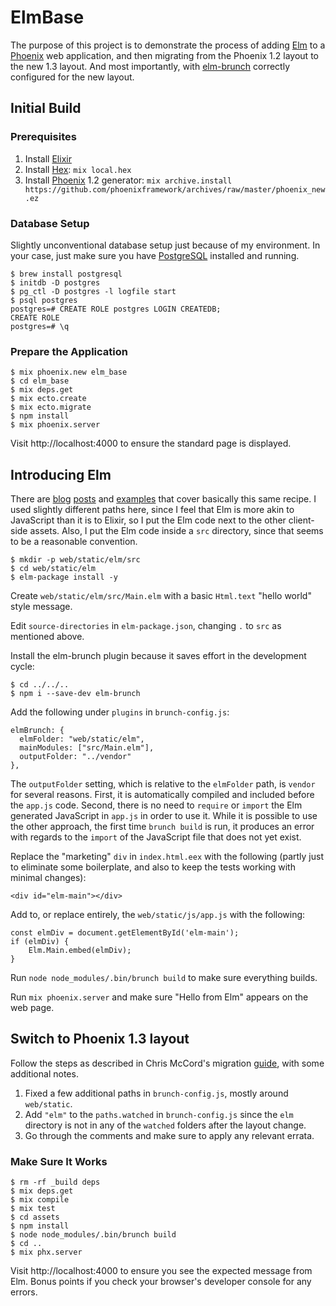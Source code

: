 # ElmBase

The purpose of this project is to demonstrate the process of adding [Elm](http://elm-lang.org) to a [Phoenix](http://www.phoenixframework.org) web application, and then migrating from the Phoenix 1.2 layout to the new 1.3 layout. And most importantly, with [elm-brunch](https://github.com/madsflensted/elm-brunch) correctly configured for the new layout.

## Initial Build

### Prerequisites

1. Install [Elixir](http://elixir-lang.org)
1. Install [Hex](https://hex.pm): `mix local.hex`
1. Install [Phoenix](http://www.phoenixframework.org) 1.2 generator: `mix archive.install https://github.com/phoenixframework/archives/raw/master/phoenix_new.ez`

### Database Setup

Slightly unconventional database setup just because of my environment. In your case, just make sure you have [PostgreSQL](https://www.postgresql.org) installed and running.

```
$ brew install postgresql
$ initdb -D postgres
$ pg_ctl -D postgres -l logfile start
$ psql postgres
postgres=# CREATE ROLE postgres LOGIN CREATEDB;
CREATE ROLE
postgres=# \q
```

### Prepare the Application

```
$ mix phoenix.new elm_base
$ cd elm_base
$ mix deps.get
$ mix ecto.create
$ mix ecto.migrate
$ npm install
$ mix phoenix.server
```

Visit http://localhost:4000 to ensure the standard page is displayed.

## Introducing Elm

There are [blog](http://www.cultivatehq.com/posts/phoenix-elm-1/) [posts](https://medium.com/@diamondgfx/writing-a-full-site-in-phoenix-and-elm-a100804c9499#.47kj8oe42) and [examples](https://github.com/bigardone/phoenix-and-elm) that cover basically this same recipe. I used slightly different paths here, since I feel that Elm is more akin to JavaScript than it is to Elixir, so I put the Elm code next to the other client-side assets. Also, I put the Elm code inside a `src` directory, since that seems to be a reasonable convention.

```
$ mkdir -p web/static/elm/src
$ cd web/static/elm
$ elm-package install -y
```

Create `web/static/elm/src/Main.elm` with a basic `Html.text` "hello world" style message.

Edit `source-directories` in `elm-package.json`, changing `.` to `src` as mentioned above.

Install the elm-brunch plugin because it saves effort in the development cycle:

```
$ cd ../../..
$ npm i --save-dev elm-brunch
```

Add the following under `plugins` in `brunch-config.js`:

```
elmBrunch: {
  elmFolder: "web/static/elm",
  mainModules: ["src/Main.elm"],
  outputFolder: "../vendor"
},
```

The `outputFolder` setting, which is relative to the `elmFolder` path, is `vendor` for several reasons. First, it is automatically compiled and included before the `app.js` code. Second, there is no need to `require` or `import` the Elm generated JavaScript in `app.js` in order to use it. While it is possible to use the other approach, the first time `brunch build` is run, it produces an error with regards to the `import` of the JavaScript file that does not yet exist.

Replace the "marketing" `div` in `index.html.eex` with the following (partly just to eliminate some boilerplate, and also to keep the tests working with minimal changes):

```
<div id="elm-main"></div>
```

Add to, or replace entirely, the `web/static/js/app.js` with the following:

```
const elmDiv = document.getElementById('elm-main');
if (elmDiv) {
    Elm.Main.embed(elmDiv);
}
```

Run `node node_modules/.bin/brunch build` to make sure everything builds.

Run `mix phoenix.server` and make sure "Hello from Elm" appears on the web page.

## Switch to Phoenix 1.3 layout

Follow the steps as described in Chris McCord's migration [guide](https://gist.github.com/chrismccord/71ab10d433c98b714b75c886eff17357), with some additional notes.

1. Fixed a few additional paths in `brunch-config.js`, mostly around `web/static`.
1. Add `"elm"` to the `paths.watched` in `brunch-config.js` since the `elm` directory is not in any of the `watched` folders after the layout change.
1. Go through the comments and make sure to apply any relevant errata.

### Make Sure It Works

```
$ rm -rf _build deps
$ mix deps.get
$ mix compile
$ mix test
$ cd assets
$ npm install
$ node node_modules/.bin/brunch build
$ cd ..
$ mix phx.server
```

Visit http://localhost:4000 to ensure you see the expected message from Elm. Bonus points if you check your browser's developer console for any errors.
